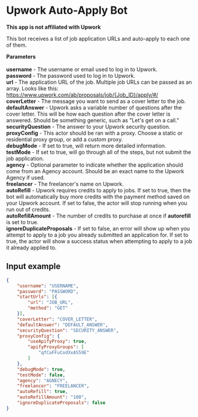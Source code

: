 # Upwork Auto-Apply Bot

**This app is not affiliated with Upwork**

This bot receives a list of job application URLs and auto-apply to each one of them.

**Parameters**<br><br>
**username** - The username or email used to log in to Upwork.<br>
**password** - The password used to log in to Upwork.<br>
**url** - The application URL of the job. Multiple job URLs can be passed as an array. Looks like this: https://www.upwork.com/ab/proposals/job/{Job_ID}/apply/#/<br>
**coverLetter** - The message you want to send as a cover letter to the job.<br>
**defaultAnswer** - Upwork asks a variable number of questions after the cover letter. This will be how each question after the cover letter is answered. Should be something generic, such as "Let's get on a call."<br>
**securityQuestion** - The answer to your Upwork security question.<br>
**proxyConfig** - This actor should be ran with a proxy. Choose a static or residential proxy group, or add a custom proxy.<br>
**debugMode** - If set to true, will return more detailed information.<br>
**testMode** - If set to true, will go through all of the steps, but not submit the job application.<br>
**agency** - Optional parameter to indicate whether the application should come from an Agency account. Should be an exact name to the Upwork Agency if used.<br>
**freelancer** - The freelancer's name on Upwork.<br>
**autoRefill** - Upwork requires credits to apply to jobs. If set to true, then the bot will automatically buy more credits with the payment method saved on your Upwork account. If set to false, the actor will stop running when you run out of credits.<br>
**autoRefillAmount** - The number of credits to purchase at once if **autorefill** is set to true.<br>
**ignoreDuplicateProposals** - If set to false, an error will show up when you attempt to apply to a job you already submitted an application for. If set to true, the actor will show a success status when attempting to apply to a job it already applied to.<br>


## Input example

```json
{
	"username": "USERNAME",
	"password": "PASSWORD",
	"startUrls": [{
		"url": "JOB_URL",
		"method": "GET"
	}],
	"coverLetter": "COVER_LETTER",
	"defaultAnswer": "DEFAULT_ANSWER",
	"securityQuestion": "SECURITY_ANSWER",
	"proxyConfig": {
		"useApifyProxy": true,
		"apifyProxyGroups": [
			"qfCaFFuCodXxAS59E"
		]
	},
	"debugMode": true,
	"testMode": false,
	"agency": "AGNECY",
	"freelancer": "FREELANCER",
	"autoRefill": true,
	"autoRefillAmount": "100",
	"ignoreDuplicateProposals": false
}
```
